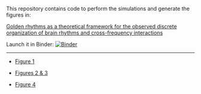 This repository contains code to perform the simulations and generate the figures in:

[Golden rhythms as a theoretical framework for the observed discrete organization of brain rhythms and cross-frequency interactions](https://arxiv.org/abs/2111.09953)

Launch it in Binder: [![Binder](https://mybinder.org/badge_logo.svg)](https://mybinder.org/v2/gh/Mark-Kramer/Golden-Framework/HEAD)

---

* [Figure 1](./Figure-1.ipynb)

* [Figures 2 \& 3](./Figures-2-and-3.ipynb)

* [Figure 4](./Figure-4.ipynb)
